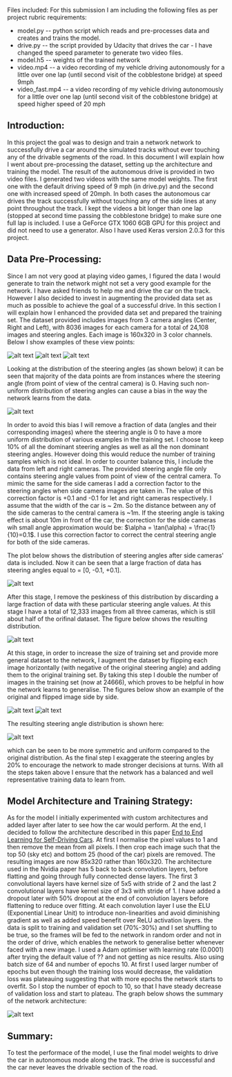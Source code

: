 Files included:
For this submission I am including the following files as per project rubric requirements:
* model.py -- python script which reads and pre-processes data and creates and trains the model.
* drive.py -- the script provided by Udacity that drives the car - I have changed the speed parameter to generate two video files.
* model.h5 -- weights of the trained network
* video.mp4 -- a video recording of my vehicle driving autonomously for a little over one lap (until second visit of the cobblestone bridge) at speed 9mph
* video_fast.mp4 -- a video recording of my vehicle driving autonomously for a little over one lap (until second visit of the cobblestone bridge) at speed higher speed of 20 mph

[//]: # (Image References)
[image1]: ./plots/left_view.png "Left"
[image2]: ./plots/center_view.png "Center"
[image3]: ./plots/right_view.png "Right"

[image4]: ./plots/original_steering_angles.png "Steering Angles"


[image5]: ./plots/all_steering_angles_post_correction.png "From three cameras"

[image6]: ./plots/all_steering_angles_peakiness_removed.png "Reduce dominant angles"


[image7]: ./plots/before_flip.png "Before"
[image8]: ./plots/after_flip.png "After"
[image9]: ./plots/final_angle_dist.png "Final Distribution"
[image10]: ./plots/nn_arch.png "Architecture"


## Introduction: 
In this project the goal was to design and train a network network to successfully drive a car around the simulated tracks without ever touching any of the drivable segments of the road.
In this document I will explain how I went about pre-processing the dataset, setting up the architecture and training the model. The result of the autonomous drive is provided in two video files.
I generated two videos with the same model weights. The first one with the default driving speed of 9 mph (in drive.py) and the second one with increased speed of 20mph. In both cases the autonomous car drives the track successfully without touching any of the side lines at any point throughout the track. I kept the videos a bit longer than one lap (stopped at second time passing the cobblestone bridge) to make sure one full lap is included.
I use a GeForce GTX 1060 6GB GPU for this project and did not need to use a generator. Also I have used Keras version 2.0.3 for this project.


## Data Pre-Processing:
Since I am not very good at playing video games, I figured the data I would generate to train the network might not set a very good example for the network. I have asked friends to help me and drive the car on the track. However I also decided to invest in augmenting the provided data set as much as possible to achieve the goal of a successful drive. 
In this section I will explain how I enhanced the provided data set and prepared the training set. 
The dataset provided includes images from 3 camera angles (Center, Right and Left), with 8036 images for each camera for a total of 24,108 images and steering angles. Each image is 160x320 in 3 color channels.  Below I show examples of these view points:

![alt text][image1]
![alt text][image2]
![alt text][image3]



Looking at the distribution of the steering angles (as shown below) it can be seen that majority of the data points are from instances where the steering angle (from point of view of the central camera) is 0. Having such non-uniform distribution of steering angles can cause a bias in the way the network learns from the data. 


![alt text][image4]


In order to avoid this bias I will remove a fraction of data (angles and their corresponding images) where the steering angle is 0 to have a more uniform distribution of various examples in the training set. I choose to keep 10% of all the dominant steering angles as well as all the non dominant steering angles.
However doing this would reduce the number of training samples which is not ideal. In order to counter balance this, I include the data from left and right cameras. The provided steering angle file only contains steering angle values from point of view of the central camera. To mimic the same for the side cameras I add a correction factor to the steering angles when side camera images are taken in. 
The value of this correction factor is +0.1 and -0.1 for let and right cameras respectively. 
I assume that the width of the car is ~ 2m. So the distance between any of the side cameras to the central camera is ~1m. If the steering angle is taking effect is about 10m in front of the car, the correction for the side cameras wih small angle approximation would be: $\alpha = \tan(\alpha) = \frac{1}{10}=0.1$. I use this correction factor to correct the central steering angle for both of the side cameras.

The plot below shows the distribution of steering angles after side cameras' data is included. Now it can be seen that a large fraction of data has steering angles equal to = [0, -0.1, +0.1]. 

![alt text][image5]

After this stage, I remove the peskiness of this distribution by discarding a large fraction of data with these particular steering angle values. At this stage I have a total of 12,333 images from all three cameras, which is still about half of the orifinal dataset. The figure below shows the resulting distribution.

![alt text][image6]



At this stage, in order to increase the size of training set and provide more general dataset to the network, I augment the dataset by flipping each image horizontally (with negative of the original steering angle) and adding them to the original training set. By taking this step I double the number of images in the training set (now at 24666), which proves to be helpful in how the network learns to generalise.
The figures below show an example of the original and flipped image side by side.

![alt text][image7]
![alt text][image8]


The resulting steering angle distribution is shown here: 

![alt text][image9]


which can be seen to be more symmetric and uniform compared to the original distribution.
As the final step I exaggerate the steering angles by 20% to encourage the network to made stronger decisions at turns. 
With all the steps taken above I ensure that the network has a balanced and well representative training data to learn from.


## Model Architecture and Training Strategy:
As for the model I initially experimented with custom architectures and added layer after later to see how the car would perform. At the end, I decided to follow the architecture described in this paper [End to End Learning for Self-Driving Cars](https://arxiv.org/abs/1604.07316). At first I normalise the pixel values to 1 and then remove the mean from all pixels. I then crop each image such that the top 50 (sky etc) and bottom 25 (hood of the car) pixels are removed. The resulting images are now 85x320 rather than 160x320. The architecture used in the Nvidia paper has 5 back to back convolution layers, before flatting and going through fully connected dense layers. The first 3 convolutional layers have kernel size of 5x5 with stride of 2 and the last 2 convolutional layers have kernel size of 3x3 with stride of 1. I have added a dropout later with 50% dropout at the end of convolution layers before flattening to reduce over fitting. At each convolution layer I use the ELU (Exponential Linear Unit) to introduce non-linearities and avoid diminishing gradient as well as added speed benefit over ReLU activation layers.
the data is split to training and validation set (70%-30%) and I set shuffling to be true, so the frames will be fed to the network in random order and not in the order of drive, which enables the network to generalise better whenever faced with a new image.
I used a Adam optimiser with learning rate (0.0001) after trying the default value of ?? and not getting as nice results. 
Also using batch size of 64 and number of epochs 10. At first I used larger number of epochs but even though the training loss would decrease, the validation loss was plateauing suggesting that with more epochs the network starts to overfit. So I stop the number of epoch to 10, so that I have steady decrease of validation loss and start to plateau.
The graph below shows the summary of the network architecture: 
 
![alt text][image10]



## Summary:
To test the performace of the model, I use the final model weights to drive the car in autonomous mode along the track. The drive is successful and the car never leaves the drivable section of the road. 


